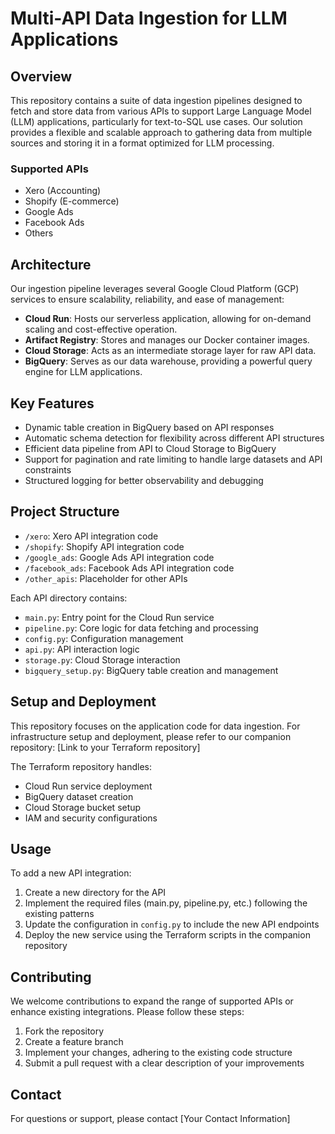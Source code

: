 # Multi-API Data Ingestion for LLM Applications

## Overview

This repository contains a suite of data ingestion pipelines designed to fetch and store data from various APIs to support Large Language Model (LLM) applications, particularly for text-to-SQL use cases. Our solution provides a flexible and scalable approach to gathering data from multiple sources and storing it in a format optimized for LLM processing.

### Supported APIs

- Xero (Accounting)
- Shopify (E-commerce)
- Google Ads
- Facebook Ads
- Others

## Architecture

Our ingestion pipeline leverages several Google Cloud Platform (GCP) services to ensure scalability, reliability, and ease of management:

- **Cloud Run**: Hosts our serverless application, allowing for on-demand scaling and cost-effective operation.
- **Artifact Registry**: Stores and manages our Docker container images.
- **Cloud Storage**: Acts as an intermediate storage layer for raw API data.
- **BigQuery**: Serves as our data warehouse, providing a powerful query engine for LLM applications.

## Key Features

- Dynamic table creation in BigQuery based on API responses
- Automatic schema detection for flexibility across different API structures
- Efficient data pipeline from API to Cloud Storage to BigQuery
- Support for pagination and rate limiting to handle large datasets and API constraints
- Structured logging for better observability and debugging

## Project Structure

- `/xero`: Xero API integration code
- `/shopify`: Shopify API integration code
- `/google_ads`: Google Ads API integration code
- `/facebook_ads`: Facebook Ads API integration code
- `/other_apis`: Placeholder for other APIs

Each API directory contains:
- `main.py`: Entry point for the Cloud Run service
- `pipeline.py`: Core logic for data fetching and processing
- `config.py`: Configuration management
- `api.py`: API interaction logic
- `storage.py`: Cloud Storage interaction
- `bigquery_setup.py`: BigQuery table creation and management

## Setup and Deployment

This repository focuses on the application code for data ingestion. For infrastructure setup and deployment, please refer to our companion repository: [Link to your Terraform repository]

The Terraform repository handles:
- Cloud Run service deployment
- BigQuery dataset creation
- Cloud Storage bucket setup
- IAM and security configurations

## Usage

To add a new API integration:

1. Create a new directory for the API
2. Implement the required files (main.py, pipeline.py, etc.) following the existing patterns
3. Update the configuration in `config.py` to include the new API endpoints
4. Deploy the new service using the Terraform scripts in the companion repository

## Contributing

We welcome contributions to expand the range of supported APIs or enhance existing integrations. Please follow these steps:

1. Fork the repository
2. Create a feature branch
3. Implement your changes, adhering to the existing code structure
4. Submit a pull request with a clear description of your improvements

## Contact

For questions or support, please contact [Your Contact Information]